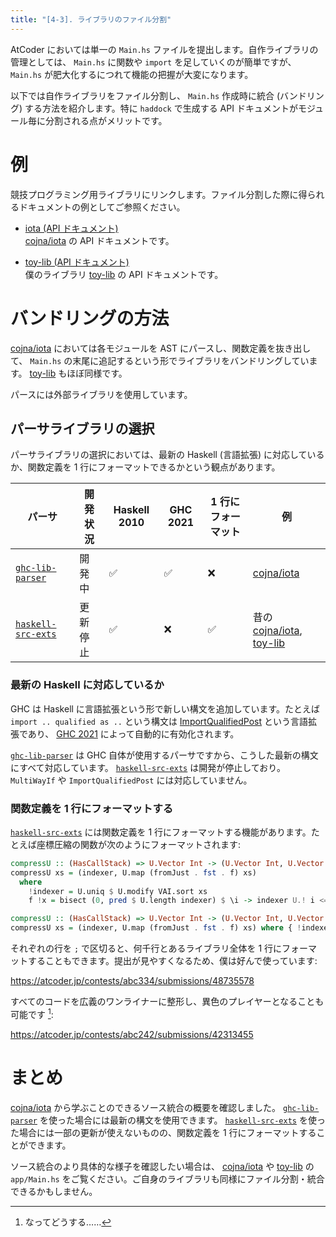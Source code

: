 ```yaml
---
title: "[4-3]. ライブラリのファイル分割"
---
```


AtCoder においては単一の `Main.hs` ファイルを提出します。自作ライブラリの管理としては、 `Main.hs` に関数や `import` を足していくのが簡単ですが、 `Main.hs` が肥大化するにつれて機能の把握が大変になります。

以下では自作ライブラリをファイル分割し、 `Main.hs` 作成時に統合 (バンドリング) する方法を紹介します。特に `haddock` で生成する API ドキュメントがモジュール毎に分割される点がメリットです。

# 例

競技プログラミング用ライブラリにリンクします。ファイル分割した際に得られるドキュメントの例としてご参照ください。

- [iota (API ドキュメント)][iota]  
  [cojna/iota] の API ドキュメントです。

- [toy-lib (API ドキュメント)][toy-lib-doc]  
  僕のライブラリ [toy-lib] の API ドキュメントです。

# バンドリングの方法

[cojna/iota] においては各モジュールを AST にパースし、関数定義を抜き出して、 `Main.hs` の末尾に追記するという形でライブラリをバンドリングしています。 [toy-lib] もほぼ同様です。

パースには外部ライブラリを使用しています。

## パーサライブラリの選択

パーサライブラリの選択においては、最新の Haskell (言語拡張) に対応しているか、関数定義を 1 行にフォーマットできるかという観点があります。

| パーサ               | 開発状況 | Haskell 2010 | GHC 2021 | 1 行にフォーマット | 例                           |
|----------------------|----------|--------------|----------|--------------------|------------------------------|
| [`ghc-lib-parser`]   | 開発中   | ✅           | ✅       | ❌                 | [cojna/iota]                 |
| [`haskell-src-exts`] | 更新停止 | ✅           | ❌       | ✅                 | 昔の [cojna/iota], [toy-lib] |

### 最新の Haskell に対応しているか

GHC は Haskell に言語拡張という形で新しい構文を追加しています。たとえば `import .. qualified as ..` という構文は [ImportQualifiedPost](https://ghc.gitlab.haskell.org/ghc/doc/users_guide/exts/import_qualified_post.html#extension-ImportQualifiedPost) という言語拡張であり、 [GHC 2021] によって自動的に有効化されます。

[`ghc-lib-parser`] は GHC 自体が使用するパーサですから、こうした最新の構文にすべて対応しています。 [`haskell-src-exts`] は開発が停止しており。 `MultiWayIf` や `ImportQualifiedPost` には対応していません。

### 関数定義を 1 行にフォーマットする

[`haskell-src-exts`] には関数定義を 1 行にフォーマットする機能があります。たとえば座標圧縮の関数が次のようにフォーマットされます:

```hs
compressU :: (HasCallStack) => U.Vector Int -> (U.Vector Int, U.Vector Int)
compressU xs = (indexer, U.map (fromJust . fst . f) xs)
  where
    !indexer = U.uniq $ U.modify VAI.sort xs
    f !x = bisect (0, pred $ U.length indexer) $ \i -> indexer U.! i <= x
```

```hs
compressU :: (HasCallStack) => U.Vector Int -> (U.Vector Int, U.Vector Int)
compressU xs = (indexer, U.map (fromJust . fst . f) xs) where { !indexer = U.uniq $ U.modify VAI.sort xs; f !x = bsearch (0, pred $ U.length indexer) $ \ i -> indexer U.! i <= x}
```

それぞれの行を `;` で区切ると、何千行とあるライブラリ全体を 1 行にフォーマットすることもできます。提出が見やすくなるため、僕は好んで使っています:

https://atcoder.jp/contests/abc334/submissions/48735578

すべてのコードを広義のワンライナーに整形し、異色のプレイヤーとなることも可能です [^1]:

https://atcoder.jp/contests/abc242/submissions/42313455

# まとめ

[cojna/iota] から学ぶことのできるソース統合の概要を確認しました。 [`ghc-lib-parser`] を使った場合には最新の構文を使用できます。 [`haskell-src-exts`] を使った場合には一部の更新が使えないものの、関数定義を 1 行にフォーマットすることができます。

ソース統合のより具体的な様子を確認したい場合は、 [cojna/iota] や [toy-lib] の `app/Main.hs` をご覧ください。ご自身のライブラリも同様にファイル分割・統合できるかもしません。

[^1]: なってどうする……

[cojna/iota]: https://github.com/cojna/iota
[iota]: https://cojna.github.io/iota/
[toy-lib]: https://github.com/toyboot4e/toy-lib
[toy-lib-doc]: https://toyboot4e.github.io/toy-lib/

[`ghc-lib-parser`]: https://www.stackage.org/lts-21.7/package/ghc-lib-parser-9.4.6.20230808
[`haskell-src-exts`]: https://www.stackage.org/lts-21.7/package/haskell-src-exts-1.23.1
[GHC 2021]: https://ghc.gitlab.haskell.org/ghc/doc/users_guide/exts/control.html

